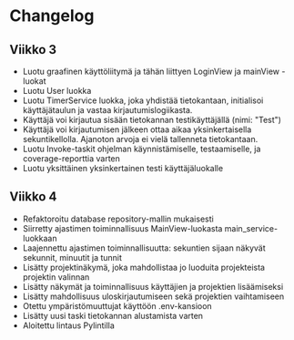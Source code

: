 # Changelog

## Viikko 3 
- Luotu graafinen käyttöliitymä ja tähän liittyen LoginView ja mainView -luokat
- Luotu User luokka
- Luotu TimerService luokka, joka yhdistää tietokantaan, initialisoi käyttäjätaulun ja vastaa kirjautumislogiikasta.
- Käyttäjä voi kirjautua sisään tietokannan testikäyttäjällä (nimi: "Test")
- Käyttäjä voi kirjautumisen jälkeen ottaa aikaa yksinkertaisella sekuntikellolla. Ajanoton arvoja ei vielä tallenneta tietokantaan.
- Luotu Invoke-taskit ohjelman käynnistämiselle, testaamiselle, ja coverage-reporttia varten
- Luotu yksittäinen yksinkertainen testi käyttäjäluokalle

## Viikko 4
- Refaktoroitu database repository-mallin mukaisesti
- Siirretty ajastimen toiminnallisuus MainView-luokasta main_service-luokkaan
- Laajennettu ajastimen toiminnallisuutta: sekuntien sijaan näkyvät sekunnit, minuutit ja tunnit
- Lisätty projektinäkymä, joka mahdollistaa jo luoduita projekteista projektin valinnan
- Lisätty näkymät ja toiminnallisuus käyttäjien ja projektien lisäämiseksi
- Lisätty mahdollisuus uloskirjautumiseen sekä projektien vaihtamiseen
- Otettu ympäristömuuttujat käyttöön .env-kansioon
- Lisätty uusi taski tietokannan alustamista varten
- Aloitettu lintaus Pylintilla
